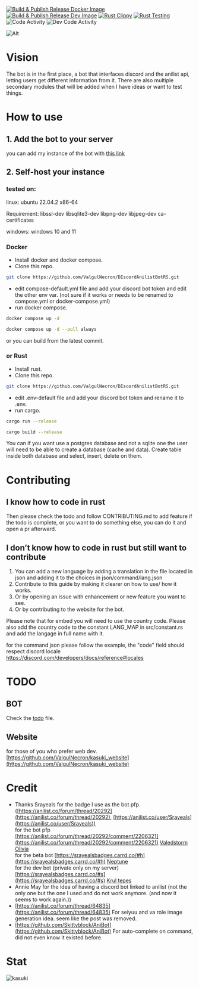 [![Build & Publish Release Docker Image](https://github.com/ValgulNecron/kasuki/actions/workflows/docker-image-release.yml/badge.svg?branch=master)](https://github.com/ValgulNecron/kasuki/actions/workflows/docker-image-release.yml)
[![Build & Publish Release Dev Image](https://github.com/ValgulNecron/kasuki/actions/workflows/docker-image-dev.yml/badge.svg?branch=dev)](https://github.com/ValgulNecron/kasuki/actions/workflows/docker-image-dev.yml)
[![Rust Clippy](https://github.com/ValgulNecron/kasuki/actions/workflows/linting.yml/badge.svg?branch=master)](https://github.com/ValgulNecron/kasuki/actions/workflows/linting.yml)
[![Rust Testing](https://github.com/ValgulNecron/kasuki/actions/workflows/testing.yml/badge.svg)](https://github.com/ValgulNecron/kasuki/actions/workflows/testing.yml)
![Code Activity](https://img.shields.io/github/commit-activity/w/valgulnecron/kasuki/master?style=plastic)
![Dev Code Activity](https://img.shields.io/github/commit-activity/w/valgulnecron/kasuki/dev?style=plastic&label=Dev)

![Alt](https://repobeats.axiom.co/api/embed/ce0c4fc4155948704332a4126e892cfe612ed6cb.svg "Repobeats analytics image")

# Vision

The bot is in the first place,
a bot that interfaces discord and the anilist api,
letting users get different information from it.
There are also multiple secondary modules that will be added
when I have ideas or want to test things.

# How to use

## 1. Add the bot to your server

you can add my instance of the bot
with [this link](https://discord.com/api/oauth2/authorize?client_id=923286536445894697&permissions=533113194560&scope=bot)

## 2. Self-host your instance

### tested on:

linux: ubuntu 22.04.2 x86-64

Requirement: libssl-dev libsqlite3-dev libpng-dev libjpeg-dev ca-certificates

windows: windows 10 and 11

### Docker

- Install docker and docker compose.
- Clone this repo.

```bash
git clone https://github.com/ValgulNecron/DIscordAnilistBotRS.git
```

- edit compose-default.yml file and add your discord bot token and edit the other env var.
  (not sure if it works or needs to be renamed to
  compose.yml or docker-compose.yml)
- run docker compose.

```bash
docker compose up -d
```

```bash
docker compose up -d --pull always
```

or you can build from the latest commit.

### or Rust

- Install rust.
- Clone this repo.

```bash
git clone https://github.com/ValgulNecron/DIscordAnilistBotRS.git
```

- edit .env-default file and add your discord bot token and rename it to .env.
- run cargo.

```bash
cargo run --release
```

```bash
cargo build --release
```

You can if you want use a postgres database and not a sqlite one the user will need to be able to create a database
(cache and data).
Create table inside both database
and select, insert, delete on them.

# Contributing

## I know how to code in rust

Then please check the todo and follow CONTRIBUTING.md to add feature if the todo is complete, or you want to do
something else, you can do it and open a pr afterward.

## I don’t know how to code in rust but still want to contribute

1. You can add a new language by adding a translation in the file located in json and adding it to the choices in
   json/command/lang.json
2. Contribute to this guide by making it clearer on how to use/ how it works.
3. Or by opening an issue with enhancement or new feature you want to see.
4. Or by contributing to the website for the bot.

Please note that for embed you will need to use the country code.
Please also add the country code to the constant LANG_MAP in src/constant.rs and add the langage in full name with it.

for the command json please follow the example,
the "code" field should respect discord locale https://discord.com/developers/docs/reference#locales

# TODO

## BOT

Check the [todo](TODO.md) file.

## Website

for those of you who prefer web dev.\
[https://github.com/ValgulNecron/kasuki_website](https://github.com/ValgulNecron/kasuki_website)

# Credit

- Thanks Srayeals for the badge I use as the bot
  pfp. ([https://anilist.co/forum/thread/20292](https://anilist.co/forum/thread/20292), [https://anilist.co/user/Srayeals](https://anilist.co/user/Srayeals)) \
  for the bot
  pfp [https://anilist.co/forum/thread/20292/comment/2206321](https://anilist.co/forum/thread/20292/comment/2206321) [Valedstorm Olivia](https://i.imgur.com/vERcUNo.png) \
  for the beta
  bot [https://srayealsbadges.carrd.co/#h](https://srayealsbadges.carrd.co/#h) [Neptune](https://srayealsbadges.carrd.co/assets/images/gallery77/7846fb0b_original.png?v=0ff4ab06) \
  for the dev bot (private only on my
  server) [https://srayealsbadges.carrd.co/#s](https://srayealsbadges.carrd.co/#s) [Krul tepes](https://srayealsbadges.carrd.co/assets/images/gallery121/67449fb5_original.png?v=0ff4ab06)
- Annie May for the idea of having a discord bot linked to anilist (not the only one but the one I used and do not work
  anymore. (and now it seems to work again.))
- [https://anilist.co/forum/thread/64835](https://anilist.co/forum/thread/64835) For seiyuu and va role image generation
  idea.
  seem like the post was removed.
- [https://github.com/Skittyblock/AniBot](https://github.com/Skittyblock/AniBot) For auto-complete on command, did not
  even know it existed before.

# Stat

![kasuki](https://counter.valgul.moe/get/@kasuki?theme=gelbooru)
